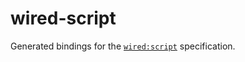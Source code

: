 # wired-script

Generated bindings for the [`wired:script`](https://github.com/unavi-xyz/wired-protocol/tree/main/spatial) specification.
